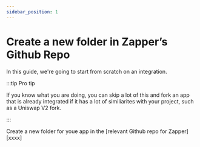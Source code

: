 ```yaml
---
sidebar_position: 1
---
```


# Create a new folder in Zapper’s Github Repo

In this guide, we're going to start from scratch on an integration.

:::tip Pro tip

If you know what you are doing, you can skip a lot of this and fork an app that is already integrated if it has a lot of similiarites with your project, such as a Uniswap V2 fork. 

:::
<!--TODO link to right thing-->
Create a new folder for youe app in the [relevant Github repo for Zapper][xxxx]